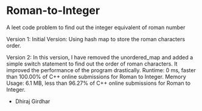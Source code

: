# Roman-to-Integer
A leet code problem to find out the integer equivalent of roman number

Version 1:
Initial Version:
Using hash map to store the roman characters order.

Version 2:
In this version, I have removed the unordered_map and added a simple switch statement to find out the order of roman characters. It improved the performance of the program drastically.
Runtime: 0 ms, faster than 100.00% of C++ online submissions for Roman to Integer.
Memory Usage: 6.1 MB, less than 96.27% of C++ online submissions for Roman to Integer.

- Dhiraj Girdhar
